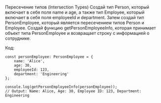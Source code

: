 Пересечение типов (Intersection Types)
Создай тип Person, который включает в себя поля name и age, а также тип Employee, который включает в себя поля employeeId и department. Затем создай тип PersonEmployee, который является пересечением типов Person и Employee. Создай функцию getPersonEmployeeInfo, которая принимает объект типа PersonEmployee и возвращает строку с информацией о сотруднике.

Код:

```
const personEmployee: PersonEmployee = {
    name: 'Alice',
    age: 30,
    employeeId: 123,
    department: 'Engineering'
};

console.log(getPersonEmployeeInfo(personEmployee));
// Output: Name: Alice, Age: 30, Employee ID: 123, Department: Engineering



```








